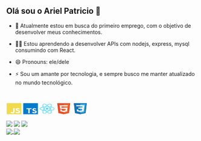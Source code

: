 ## Olá sou o Ariel Patricio 👋

- 🔭 Atualmente estou em busca do primeiro emprego, com o objetivo de desenvolver meus conhecimentos.
- 👨‍💻 Estou aprendendo a desenvolver APIs com nodejs, express, mysql consumindo com React.
- 😄 Pronouns: ele/dele
- ⚡ Sou um amante por tecnologia, e sempre busco me manter atualizado no mundo tecnológico.

  ##

<div style="display: inline_block"><br>
  <img align="center" alt="Rafa-Js" height="30" width="40" src="https://raw.githubusercontent.com/devicons/devicon/master/icons/javascript/javascript-plain.svg">
  <img align="center" alt="Rafa-Ts" height="30" width="40" src="https://raw.githubusercontent.com/devicons/devicon/master/icons/typescript/typescript-plain.svg">
  <img align="center" alt="Rafa-React" height="30" width="40" src="https://raw.githubusercontent.com/devicons/devicon/master/icons/react/react-original.svg">
  <img align="center" alt="Rafa-HTML" height="30" width="40" src="https://raw.githubusercontent.com/devicons/devicon/master/icons/html5/html5-original.svg">
  <img align="center" alt="Rafa-CSS" height="30" width="40" src="https://raw.githubusercontent.com/devicons/devicon/master/icons/css3/css3-original.svg">

  </div>
  <br>

  <div> 
  <a href="https://instagram.com/ariel_patriciors" target="_blank"><img src="https://img.shields.io/badge/-Instagram-%23E4405F?style=for-the-badge&logo=instagram&logoColor=white" target="_blank"></a>
  <a href = "gmail:arielrodriguespatricio680@gmail.com"><img src="https://img.shields.io/badge/-Gmail-%23333?style=for-the-badge&logo=gmail&logoColor=white" target="_blank"></a>
  <a href="https://www.linkedin.com/in/rafaella-ballerini-45875016a" target="_blank"><img src="https://img.shields.io/badge/-LinkedIn-%230077B5?style=for-the-badge&logo=linkedin&logoColor=white" target="_blank"></a> 
  
</div>


<a href="https://github.com/ArielPatriciors/github-readme-stats">
  <img height=200 align="center" src="https://github-readme-stats.vercel.app/api?username=ArielPatriciors" />
</a>
<a href="https://github.com/ArielPatriciors/convoychat">
  <img height=200 align="center" src="https://github-readme-stats.vercel.app/api/top-langs?username=ArielPatriciors&layout=compact&langs_count=8&card_width=320" />
</a>
